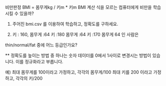 비만판정 BMI = 몸무게kg / 키m * 키m 
BMI 계산 식을 모르는 컴퓨터에게 비만을 학습시킬 수 있을까?
  
1) 주어진 bmi.csv 를 이용하여 학습하고, 정확도를 구하세요. 

2)  키 : 160, 	몸무게 :64 
키 :180 	몸무게 :64 
키 :170 	몸무게 64 인 사람은 

thin/normal/fat 중에 어느 등급인가요? 

** 정확도를 높이는 방법 중 하나는 
숫자 데이터를 0에서 1사이로 변경시는 방법이 있습니다. 이를 정규화라고 부릅니다. 

예)     최대 몸무게를 100이라고 가정하고,     	각각의 몸무게/100 
        최대 키를 200 이라고 가정하고,       	각각의 키/200
